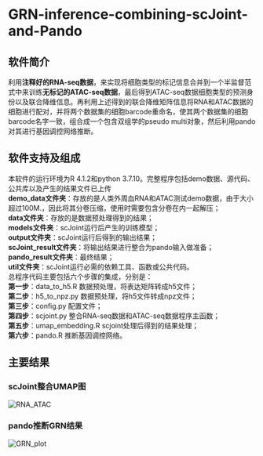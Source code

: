 # GRN-inference-combining-scJoint-and-Pando
## 软件简介
利用**注释好的RNA-seq数据**，来实现将细胞类型的标记信息合并到一个半监督范式中来训练**无标记的ATAC-seq数据**，最后得到ATAC-seq数据细胞类型的预测身份以及联合降维信息。再利用上述得到的联合降维矩阵信息将RNA和ATAC数据的细胞进行配对，并将两个数据集的细胞barcode重命名，使其两个数据集的细胞barcode名字一致，组合成一个包含双组学的pseudo multi对象，然后利用pando对其进行基因调控网络推断。
## 软件支持及组成
本软件的运行环境为R 4.1.2和python 3.7.10。完整程序包括demo数据、源代码、公共库以及产生的结果文件已上传  
__demo_data文件夹__：存放的是人类外周血RNA和ATAC测试demo数据，由于大小超过100M.，因此将其分卷压缩，使用时需要包含分卷在内一起解压；  
__data文件夹__：存放的是数据预处理得到的结果；  
__models文件夹__：scJoint运行后产生的训练模型；  
__output文件夹__：scJoint运行后得到的输出结果；  
__scJoint_result文件夹__：将输出结果进行整合为pando输入做准备；  
__pando_result文件夹__：最终结果；  
__util文件夹__：scJoint运行必需的依赖工具、函数或公共代码。  
总程序代码主要包括六个步骤的集成，分别是：  
__第一步__：data_to_h5.R 数据预处理，将表达矩阵转成h5文件；  
__第二步__：h5_to_npz.py 数据预处理，将h5文件转成npz文件；  
__第三步__：config.py 配置文件；  
__第四步__：scjoint.py 整合RNA-seq数据和ATAC-seq数据程序主函数；  
__第五步__：umap_embedding.R scjoint处理后得到的结果处理；  
__第六步__：pando.R 推断基因调控网络。  
## 主要结果
### scJoint整合UMAP图
![RNA_ATAC](https://github.com/tyc-1998/GRN-inference-combining-scJoint-and-Pando/assets/58178820/12924155-8e5c-4423-9964-3bf96412c7b8)
### pando推断GRN结果
![GRN_plot](https://github.com/tyc-1998/GRN-inference-combining-scJoint-and-Pando/assets/58178820/363a25bf-4e91-432f-a320-0b5ee2f2bb1b)

